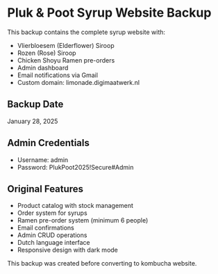 # Pluk & Poot Syrup Website Backup

This backup contains the complete syrup website with:
- Vlierbloesem (Elderflower) Siroop
- Rozen (Rose) Siroop  
- Chicken Shoyu Ramen pre-orders
- Admin dashboard
- Email notifications via Gmail
- Custom domain: limonade.digimaatwerk.nl

## Backup Date
January 28, 2025

## Admin Credentials
- Username: admin
- Password: PlukPoot2025!Secure#Admin

## Original Features
- Product catalog with stock management
- Order system for syrups
- Ramen pre-order system (minimum 6 people)
- Email confirmations
- Admin CRUD operations
- Dutch language interface
- Responsive design with dark mode

This backup was created before converting to kombucha website.